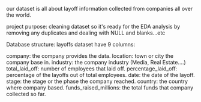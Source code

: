 our dataset is all about layoff information collected from companies all over the world.

project purpose: cleaning dataset so it's ready for the EDA analysis by removing any duplicates and dealing with NULL and blanks...etc

Database structure: layoffs dataset have 9 columns:

company: the company provides the data.
location: town or city the company base in.
industry: the company industry (Media, Real Estate....)
total_laid_off: number of employees that laid off.
percentage_laid_off: percentage of the layoffs out of total employees.
date: the date of the layoff.
stage: the stage or the phase the company reached.
country: the country where company based.
funds_raised_millions: the total funds that company collected so far.